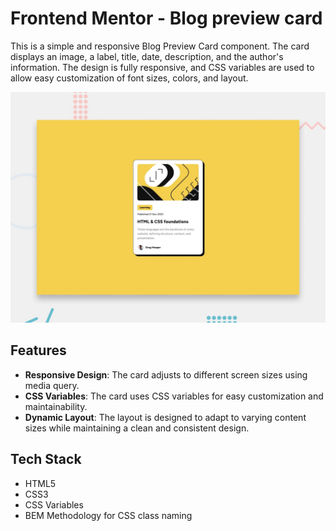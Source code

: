 # Frontend Mentor - Blog preview card

This is a simple and responsive Blog Preview Card component. The card displays an image, a label, title, date, description, and the author's information. The design is fully responsive, and CSS variables are used to allow easy customization of font sizes, colors, and layout.

![Design preview for the Blog preview card coding challenge](./preview.jpg)

## Features

- **Responsive Design**: The card adjusts to different screen sizes using media query.
- **CSS Variables**: The card uses CSS variables for easy customization and maintainability.
- **Dynamic Layout**: The layout is designed to adapt to varying content sizes while maintaining a clean and consistent design.

## Tech Stack

- HTML5
- CSS3
- CSS Variables
- BEM Methodology for CSS class naming
